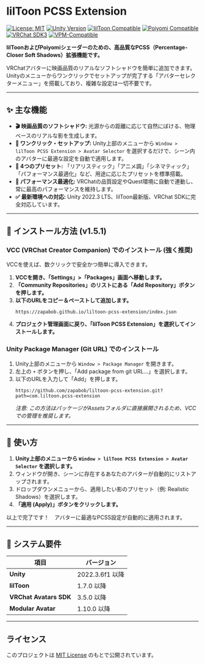 # lilToon PCSS Extension

[![License: MIT](https://img.shields.io/badge/License-MIT-yellow.svg)](https://opensource.org/licenses/MIT)
[![Unity Version](https://img.shields.io/badge/Unity-2022.3%20LTS-blue.svg)](https://unity3d.com/get-unity/download)
[![lilToon Compatible](https://img.shields.io/badge/lilToon-Compatible-purple.svg)](https://github.com/lilxyzw/lilToon)
[![Poiyomi Compatible](https://img.shields.io/badge/Poiyomi-Compatible-pink.svg)](https://poiyomi.com/)
[![VRChat SDK3](https://img.shields.io/badge/VRChat%20SDK3-Ready-green.svg)](https://docs.vrchat.com/)
[![VPM-Compatible](https://img.shields.io/badge/VPM-Compatible-brightgreen.svg)](https://vcc.docs.vrchat.com/)

**lilToonおよびPoiyomiシェーダーのための、高品質なPCSS（Percentage-Closer Soft Shadows）拡張機能です。**

VRChatアバターに映画品質のリアルなソフトシャドウを簡単に追加できます。Unityのメニューからワンクリックでセットアップが完了する「アバターセレクターメニュー」を搭載しており、複雑な設定は一切不要です。

---

## ✨ 主な機能

- **🎬 映画品質のソフトシャドウ:** 光源からの距離に応じて自然にぼける、物理ベースのリアルな影を生成します。
- **🎯 ワンクリック・セットアップ:** Unity上部のメニューから `Window > lilToon PCSS Extension > Avatar Selector` を選択するだけで、シーン内のアバターに最適な設定を自動で適用します。
- **🎨 4つのプリセット:** 「リアリスティック」「アニメ調」「シネマティック」「パフォーマンス最適化」など、用途に応じたプリセットを標準搭載。
- **🚀 パフォーマンス最適化:** VRChatの品質設定やQuest環境に自動で連動し、常に最高のパフォーマンスを維持します。
- **✅ 最新環境への対応:** Unity 2022.3 LTS、lilToon最新版、VRChat SDKに完全対応しています。

---

## 🚀 インストール方法 (v1.5.1)

### VCC (VRChat Creator Companion) でのインストール (強く推奨)

VCCを使えば、数クリックで安全かつ簡単に導入できます。

1.  **VCCを開き、「Settings」>「Packages」画面へ移動します。**
2.  **「Community Repositories」のリストにある「Add Repository」ボタンを押します。**
3.  **以下のURLをコピー＆ペーストして追加します。**
    ```
    https://zapabob.github.io/liltoon-pcss-extension/index.json
    ```
4.  **プロジェクト管理画面に戻り、「lilToon PCSS Extension」を選択してインストールします。**

### Unity Package Manager (Git URL) でのインストール

1.  Unity上部のメニューから `Window > Package Manager` を開きます。
2.  左上の `+` ボタンを押し、「Add package from git URL...」を選択します。
3.  以下のURLを入力して「Add」を押します。
    ```
    https://github.com/zapabob/liltoon-pcss-extension.git?path=com.liltoon.pcss-extension
    ```
    *注意: この方法はパッケージがAssetsフォルダに直接展開されるため、VCCでの管理を推奨します。*

---

## 📖 使い方

1.  **Unity上部のメニューから `Window > lilToon PCSS Extension > Avatar Selector` を選択します。**
2.  ウィンドウが開き、シーンに存在するあなたのアバターが自動的にリストアップされます。
3.  ドロップダウンメニューから、適用したい影のプリセット（例: Realistic Shadows）を選択します。
4.  **「適用 (Apply)」ボタンをクリックします。**

以上で完了です！　アバターに最適なPCSS設定が自動的に適用されます。

---

## 🔧 システム要件

| 項目 | バージョン |
| --- | --- |
| **Unity** | 2022.3.6f1 以降 |
| **lilToon** | 1.7.0 以降 |
| **VRChat Avatars SDK** | 3.5.0 以降 |
| **Modular Avatar** | 1.10.0 以降 |

---

## ライセンス

このプロジェクトは [MIT License](LICENSE) のもとで公開されています。